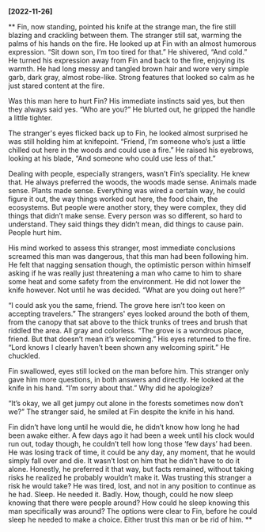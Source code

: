**[2022-11-26]**

** 
Fin, now standing, pointed his knife at the strange man, the fire still blazing and crackling between them. The stranger still sat, warming the palms of his hands on the fire. He looked up at Fin with an almost humorous expression. “Sit down son, I’m too tired for that.” He shivered, “And cold.” He turned his expression away from Fin and back to the fire, enjoying its warmth. He had long messy and tangled brown hair and wore very simple garb, dark gray, almost robe-like. Strong features that looked so calm as he just stared content at the fire.

Was this man here to hurt Fin? His immediate instincts said yes, but then they always said yes. “Who are you?” He blurted out, he gripped the handle a little tighter.

The stranger's eyes flicked back up to Fin, he looked almost surprised he was still holding him at knifepoint. “Friend, I’m someone who’s just a little chilled out here in the woods and could use a fire.” He raised his eyebrows, looking at his blade, “And someone who could use less of that.”

Dealing with people, especially strangers, wasn’t Fin’s speciality. He knew that. He always preferred the woods, the woods made sense. Animals made sense. Plants made sense. Everything was wired a certain way, he could figure it out, the way things worked out here, the food chain, the ecosystems. But people were another story, they were complex, they did things that didn’t make sense. Every person was so different, so hard to understand. They said things they didn’t mean, did things to cause pain. People hurt him. 

His mind worked to assess this stranger, most immediate conclusions screamed this man was dangerous, that this man had been following him. He felt that nagging sensation though, the optimistic person within himself asking if he was really just threatening a man who came to him to share some heat and some safety from the environment. He did not lower the knife however. Not until he was decided. “What are you doing out here?”

“I could ask you the same, friend. The grove here isn’t too keen on accepting travelers.” The strangers' eyes looked around the both of them, from the canopy that sat above to the thick trunks of trees and brush that riddled the area. All gray and colorless. “The grove is a wondrous place, friend. But that doesn’t mean it’s welcoming.” His eyes returned to the fire. “Lord knows I clearly haven’t been shown any welcoming spirit.” He chuckled. 

Fin swallowed, eyes still locked on the man before him. This stranger only gave him more questions, in both answers and directly. He looked at the knife in his hand. “I’m sorry about that.” Why did he apologize?

“It’s okay, we all get jumpy out alone in the forests sometimes now don’t we?” The stranger said, he smiled at Fin despite the knife in his hand.

Fin didn’t have long until he would die, he didn’t know how long he had been awake either. A few days ago it had been a week until his clock would run out, today though, he couldn’t tell how long those ‘few days’ had been. He was losing track of time, it could be any day, any moment, that he would simply fall over and die. It wasn’t lost on him that he didn’t have to do it alone. Honestly, he preferred it that way, but facts remained, without taking risks he realized he probably wouldn’t make it. Was trusting this stranger a risk he would take? He was tired, lost, and not in any position to continue as he had. Sleep. He needed it. Badly. How, though, could he now sleep knowing that there were people around? How could he sleep knowing this man specifically was around? The options were clear to Fin, before he could sleep he needed to make a choice. Either trust this man or be rid of him. 
**